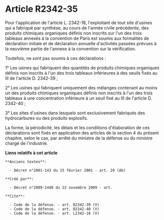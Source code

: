 # Article R2342-35

Pour l'application de l'article L. 2342-18, l'exploitant de tout site d'usines qui a fabriqué par synthèse, au cours de
l'année civile précédente, des produits chimiques organiques définis non inscrits sur l'un des trois tableaux annexés à la
convention de Paris est soumis aux formalités de déclaration initiale et de déclaration annuelle d'activités passées prévues
à la neuvième partie de l'annexe à la convention sur la vérification. 

Toutefois, ne sont pas soumis à ces déclarations : 

1° Les usines qui fabriquent des quantités de produits chimiques organiques définis non inscrits à l'un des trois tableaux
inférieures à des seuils fixés au III de l'article D. 2342-39 ; 

2° Les usines qui fabriquent uniquement des mélanges contenant au moins un des produits chimiques organiques définis non
inscrits à l'un des trois tableaux à une concentration inférieure à un seuil fixé au III de l'article D. 2342-40 ; 

3° Les sites d'usines dans lesquels sont exclusivement fabriqués des hydrocarbures ou des produits explosifs. 

La forme, la périodicité, les délais et les conditions d'élaboration de ces déclarations sont fixés en application des
articles de la section 4 du présent chapitre, selon le cas, par arrêté du ministre de la défense ou du ministre chargé de
l'industrie.

**Liens relatifs à cet article**

	**Anciens textes**:

	  - Décret n°2001-143 du 15 février 2001 - art. 29 (Ab)

	**Créé par**:

	  - Décret n°2009-1440 du 23 novembre 2009 - art.

	**Cite**:

	  - Code de la défense. - art. D2342-39 (V)
	  - Code de la défense. - art. D2342-40 (V)
	  - Code de la défense. - art. L2342-18 (V)
